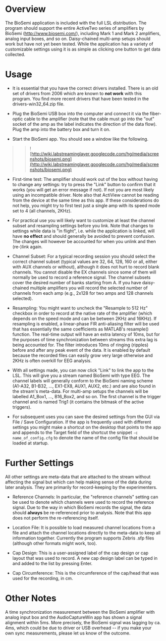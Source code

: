 # Overview #

The BioSemi application is included with the full LSL distribution. The program should support the entire ActiveTwo series of amplifiers by BioSemi (http://www.biosemi.com/), including Mark 1 and Mark 2 amplifiers, analog input boxes, and so on. Daisy-chained multi-amp setups should work but have not yet been tested. While the application has a variety of customizable settings using it is as simple as clicking one button to get data collected.

# Usage #

  * It is essential that you have the correct drivers installed. There is an old set of drivers from 2006 which are known to **not work** with this program. You find more recent drivers that have been tested in the drivers-win32\_64.zip file.

  * Plug the BioSemi USB box into the computer and connect it via the fiber-optic cable to the amplifier (note that the cable must go into the "out" socket of the amp as the label indicates the direction of the data flow). Plug the amp into the battery box and turn it on.

  * Start the BioSemi app. You should see a window like the following.
> > ![http://wiki.labstreaminglayer.googlecode.com/hg/media/screenshots/biosemi.png](http://wiki.labstreaminglayer.googlecode.com/hg/media/screenshots/biosemi.png)

  * First-time test: The amplifier should work out of the box without having to change any settings: try to press the "Link" button to confirm that it works (you will get an error message if not). If not you are most likely using an incompatible driver. Note also that ActiView cannot be reading from the device at the same time as this app. If these considerations do not help, you might try to first test just a single amp with its speed mode set to 4 (all channels, 2KHz).

  * For practical use you will likely want to customize at least the channel subset and resampling settings before you link. Note that changes to settings while data is "in flight", i.e. while the application is linked, will have **no effect** and should generally be avoided to prevent confusion. The changes will however be accounted for when you unlink and then (re-)link again.

  * Channel Subset: For a typical recording session you should select the correct channel subset (typical values are 32, 64, 128, 160 or all, either with AUX channels or without), although it does not hurt to record blank channels. You cannot disable the EX channels since some of them will normally be used to record a reference signal. The channel subsets cover the desired number of banks starting from A. If you have daisy-chained multiple amplifiers you will record the selected number of channels from each amp (e.g., 2x128 for two amps and 128 channels selected).

  * Resampling: You might want to uncheck the "Resample to 512 Hz" checkbox in order to record at the native rate of the amplifier (which depends on the speed mode and can be between 2KHz and 16KHz). If resampling is enabled, a linear-phase FIR anti-aliasing filter will be used that has essentially the same coefficients as MATLAB's resample() function. The real-time output will have an extra latency of 10ms, but for the purposes of time synchronization between streams this extra lag is being accounted for. The filter introduces 10ms of ringing (ripples) before and after any peak event of the data. It is enabled by default because the recorded files can easily grow very large otherwise and 2KHz is often overkill for EEG analysis.

  * With all settings made, you can now click "Link" to link the app to the LSL. This will give you a stream named BioSemi with type EEG. The channel labels will generally conform to the BioSemi naming scheme (A1-A32, B1-B32, ..., EX1-EX8, AUX1, AUX2, etc.) and are also found in the stream's meta-data. For multi-amp setups the channels will be labelled A1\_Box1, ..., B16\_Box2, and so on. The first channel is the trigger channel and is named Trig1 (it contains the bitmask of the active triggers).

  * For subsequent uses you can save the desired settings from the GUI via File / Save Configuration. If the app is frequently used with different settings you might make a shortcut on the desktop that points to the app and appends to the Target field of the shortcut the snippet `-c name_of_config.cfg` to denote the name of the config file that should be loaded at startup.


# Further Settings #

All other settings are meta-data that are attached to the stream without affecting the signal but which can help making sense of the data during later analysis. They are primarily for record-keeping by the experimenters.

  * Reference Channels: In particular, the "reference channels" setting can be used to denote which channels were used to record the reference signal. Due to the way in which BioSemi records the signal, the data should **always** be re-referenced prior to analysis. Note that this app does not perform the re-referencing itself.

  * Location File: It is possible to load measured channel locations from a file and attach the channel locations directly to the meta-data to keep all information together. Currently the program supports Zebris .sfp files (although other formats might work, too).

  * Cap Design: This is a user-assigned label of the cap design or cap layout that was used to record. A new cap design label can be typed in and added to the list by pressing Enter.

  * Cap Circumference: This is the circumference of the cap/head that was used for the recording, in cm.

# Other Notes #
A time synchronization measurement between the BioSemi amplifier with analog input box and the AudioCaptureWin app has shown a signal alignment within 5ms. More precisely, the BioSemi signal was lagging by ca. 4ms, which could be due to driver or USB overhead -- if you make your own sync measurements, please let us know of the outcome.